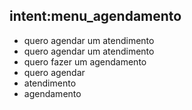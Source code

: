 ## intent:menu_agendamento
- quero agendar um atendimento
- quero agendar um atendimento
- quero fazer um agendamento
- quero agendar
- atendimento
- agendamento

<!-- ## intent:menu_civel
-  tenho um problema de família
-  processo civel
-  sobre processos de familia
-  meu marido me agrediu
-  processo de familia -->
  
<!-- ## intent:criminal
-  criminal
-  processo criminal
-  crime
-  defesa para acusado de crime
-  pena criminal
-  pena de crime
-  crime cometido -->

<!-- ## intent:infancia
-  infancia e juventude
-  infancia
-  juventude
-  menor infrator
-  jovem infrator
-  acusado de menor
-  menor
-  acusado jovem -->

